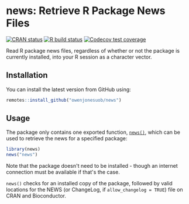 
# news: Retrieve R Package News Files

<!-- badges: start -->
[![CRAN status](https:e//www.r-pkg.org/badges/version/news)](https://CRAN.R-project.org/package=news)
[![R build status](https://github.com/owenjonesuob/news/workflows/R-CMD-check/badge.svg)](https://github.com/owenjonesuob/news/actions)
[![Codecov test coverage](https://codecov.io/gh/owenjonesuob/news/branch/master/graph/badge.svg)](https://codecov.io/gh/owenjonesuob/news?branch=master)
<!-- badges: end -->

Read R package news files, regardless of whether or not the package is currently installed, into your R session as a character vector.


## Installation

You can install the latest version from GitHub using:

```r
remotes::install_github("owenjonesuob/news")
```


## Usage

The package only contains one exported function, [`news()`](R/news.R), which can be used to retrieve the news for a specified package:

```r
library(news)
news("news")
```

Note that the package doesn't need to be installed - though an internet connection must be available if that's the case.

`news()` checks for an installed copy of the package, followed by valid locations for the NEWS (or ChangeLog, if `allow_changelog = TRUE`) file on CRAN and Bioconductor.
